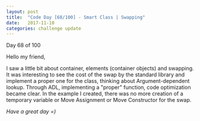 ```yaml
---
layout: post
title:  "Code Day [68/100] - Smart Class | Swapping"
date:   2017-11-10
categories: challenge update
---
```


Day 68 of 100

Hello my friend,

I saw a little bit about container, elements (container objects) and swapping. It was interesting to see the cost of the swap by the standard library and implement a proper one for the class, thinking about Argument-dependent lookup. Through ADL, implementing a "proper" function, code optimization became clear. In the example I created, there was no more creation of a temporary variable or Move Assignment or Move Constructor for the swap.

_Have a great day =)_